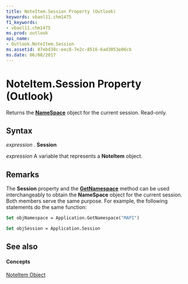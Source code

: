 ```yaml
---
title: NoteItem.Session Property (Outlook)
keywords: vbaol11.chm1475
f1_keywords:
- vbaol11.chm1475
ms.prod: outlook
api_name:
- Outlook.NoteItem.Session
ms.assetid: 87ebd38c-eec8-7e2c-8516-6ad3053e06cb
ms.date: 06/08/2017
---
```



# NoteItem.Session Property (Outlook)

Returns the  **[NameSpace](Outlook.NameSpace.md)** object for the current session. Read-only.


## Syntax

 _expression_ . **Session**

 _expression_ A variable that represents a **NoteItem** object.


## Remarks

The  **Session** property and the **[GetNamespace](Outlook.Application.GetNamespace.md)** method can be used interchangeably to obtain the **NameSpace** object for the current session. Both members serve the same purpose. For example, the following statements do the same function:


```vb
Set objNamespace = Application.GetNamespace("MAPI") 
```


```vb
Set objSession = Application.Session
```


## See also


#### Concepts


[NoteItem Object](Outlook.NoteItem.md)

